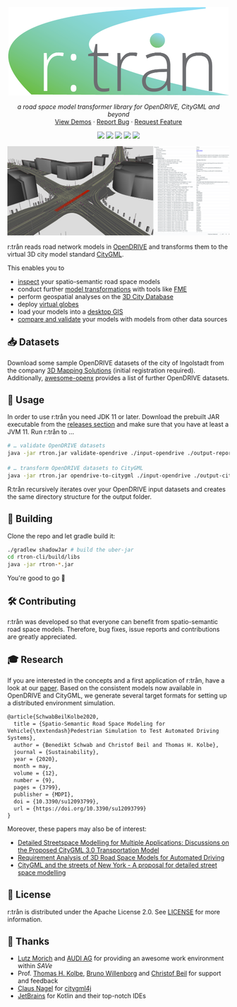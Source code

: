 <p align="center"><a href="https://rtron.io" target="_blank" rel="noopener noreferrer"><img width="500" src="https://raw.githubusercontent.com/tum-gis/rtron-site/main/public/logo.png" alt="rtron logo"></a></p>

<p align="center">
    <em>a road space model transformer library for OpenDRIVE, CityGML and beyond</em>
    <br />
    <a href="https://rtron.io">View Demos</a>
    ·
    <a href="https://github.com/tum-gis/rtron/issues">Report Bug</a>
    ·
    <a href="https://github.com/tum-gis/rtron/issues">Request Feature</a>
</p>

<p align="center">
    <a href="https://search.maven.org/search?q=io.rtron" title="Latest Release"><img src="https://img.shields.io/maven-central/v/io.rtron/rtron-main?style=for-the-badge"></a>
    <a href="https://github.com/tum-gis/rtron/actions/workflows/build-rtron.yml" title="Build Status"><img src="https://img.shields.io/github/workflow/status/tum-gis/rtron/Build%20rtron?style=for-the-badge"></a>
    <a href="https://github.com/tum-gis/rtron/issues" title="Open Issues"><img src="https://img.shields.io/github/issues/tum-gis/rtron?style=for-the-badge&logo=Github"></a>
    <a title="Language"><img src="https://img.shields.io/github/languages/top/tum-gis/rtron.svg?style=for-the-badge&logo=Kotlin&logoColor=white"></a>
    <a href="./LICENSE" title="License"><img src="https://img.shields.io/github/license/tum-gis/rtron.svg?style=for-the-badge&logo=Apache"></a>
</p>

![rtron preview](https://raw.githubusercontent.com/tum-gis/rtron-site/main/public/rtron/rtron-preview.png)

r:trån reads road network models in [OpenDRIVE](https://www.asam.net/standards/detail/opendrive) and transforms them to the virtual 3D city model standard [CityGML](https://www.opengeospatial.org/standards/citygml).

This enables you to

* [inspect](https://rtron.io/demos/model-inspection) your spatio-semantic road space models
* conduct further [model transformations](https://rtron.io/demos/model-transformations) with tools like [FME](https://www.safe.com/fme/)
* perform geospatial analyses on the [3D City Database](https://rtron.io/demos/3dcitydb)
* deploy [virtual globes](https://rtron.io/demos/web-map)
* load your models into a [desktop GIS](https://rtron.io/demos/desktop-gis)
* [compare and validate](https://rtron.io/demos/model-validation) your models with models from other data sources

## :inbox_tray: Datasets

Download some sample OpenDRIVE datasets of the city of Ingolstadt from the company [3D Mapping Solutions](https://www.3d-mapping.de/en/customer-area/demo-data) (initial registration required).
Additionally, [awesome-openx](https://github.com/b-schwab/awesome-openx#datasets) provides a list of further OpenDRIVE datasets.

## :rocket: Usage

In order to use r:trån you need JDK 11 or later.
Download the prebuilt JAR executable from the [releases section](https://github.com/tum-gis/rtron/releases/latest) and make sure that you have at least a JVM 11.
Run r:trån to ...

```bash
# … validate OpenDRIVE datasets
java -jar rtron.jar validate-opendrive ./input-opendrive ./output-reports

# … transform OpenDRIVE datasets to CityGML
java -jar rtron.jar opendrive-to-citygml ./input-opendrive ./output-citygml
```

R:trån recursively iterates over your OpenDRIVE input datasets and creates the same directory structure for the output folder.

## :construction_worker: Building

Clone the repo and let gradle build it:

```bash
./gradlew shadowJar # build the uber-jar
cd rtron-cli/build/libs
java -jar rtron-*.jar
```

You're good to go :muscle:


## :hammer_and_wrench: Contributing

r:trån was developed so that everyone can benefit from spatio-semantic road space models.
Therefore, bug fixes, issue reports and contributions are greatly appreciated.

## :mortar_board: Research

If you are interested in the concepts and a first application of r:trån, have a look at our [paper](https://doi.org/10.3390/su12093799).
Based on the consistent models now available in OpenDRIVE and CityGML, we generate several target formats for setting up a distributed environment simulation.

```plain
@article{SchwabBeilKolbe2020,
  title = {Spatio-Semantic Road Space Modeling for Vehicle{\textendash}Pedestrian Simulation to Test Automated Driving Systems},
  author = {Benedikt Schwab and Christof Beil and Thomas H. Kolbe},
  journal = {Sustainability},
  year = {2020},
  month = may,
  volume = {12},
  number = {9},
  pages = {3799},
  publisher = {MDPI},
  doi = {10.3390/su12093799},
  url = {https://doi.org/10.3390/su12093799}
}
```

Moreover, these papers may also be of interest:

* [Detailed Streetspace Modelling for Multiple Applications: Discussions on the Proposed CityGML 3.0 Transportation Model](https://doi.org/https://doi.org/10.3390/ijgi9100603)
* [Requirement Analysis of 3D Road Space Models for Automated Driving](https://doi.org/10.5194/isprs-annals-IV-4-W8-99-2019)
* [CityGML and the streets of New York - A proposal for detailed street space modelling](https://doi.org/10.5194/isprs-annals-IV-4-W5-9-2017)

## :memo: License

r:trån is distributed under the Apache License 2.0. See [LICENSE](LICENSE) for more information.

## :handshake: Thanks

- [Lutz Morich](https://www.linkedin.com/in/lutz-morich-in/) and [AUDI AG](https://github.com/audi) for providing an awesome work environment within *SAVe*
- Prof. [Thomas H. Kolbe](https://www.asg.ed.tum.de/en/gis/our-team/staff/prof-thomas-h-kolbe/), [Bruno Willenborg](https://www.asg.ed.tum.de/en/gis/our-team/staff/bruno-willenborg/) and [Christof Beil](https://www.asg.ed.tum.de/en/gis/our-team/staff/christof-beil/) for support and feedback
- [Claus Nagel](https://github.com/clausnagel) for [citygml4j](https://github.com/citygml4j/citygml4j)
- [JetBrains](https://github.com/JetBrains) for Kotlin and their top-notch IDEs
